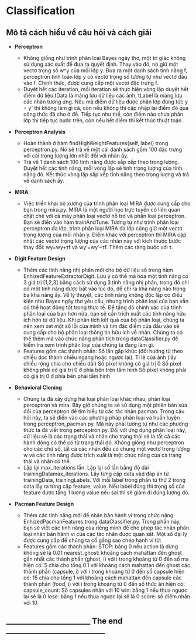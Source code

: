 # Classification
## Mô tả cách hiểu về câu hỏi và cách giải

- **Perceptron**
  - Không giống như trình phân loại Bayes ngây thơ, một tri giác không sử dụng xác suất để đưa ra quyết định. Thay vào đó, nó giữ một vectơ trọng số w^y của mỗi lớp y. Đưa ra một danh sách tính năng f, perceptron tính toán lớp y có vectơ trọng số tương tự như vectơ đầu vào f. Chính thức, được cung cấp một vectơ đặc trưng f.
  - Duyệt hết các iteration, mỗi iteration sẽ thực hiện vòng lặp duyệt hết điểm dữ liệu.tData là mảng lưu dữ liệu các ảnh, tLabel là mảng lưu các nhãn tương ứng. Nếu mà điểm dữ liệu được phân lớp đúng tức y = y' thì không làm gì cả, còn nếu không thì cập nhập lại điểm đó qua công thức đã cho ở đề. Tiếp tục như thế, còn điểm nào chưa phân lớp thì tiếp tục bước trên, còn nếu hết điểm thì kết thúc thuật toán. 
- **Perceptron Analysis**
  - Hoàn thành ở hàm findHighWeightFeatures(self, label) trong perceptron.py. Nó sẽ trả về một cái danh sách gồm 100 đặc trưng với cái trọng lượng lớn nhất đối với nhãn ấy. 
  - Trả về 1 danh sách 100 tính năng được sắp xếp theo trọng lượng. Duyệt hết các tính năng, mỗi vòng lặp sẽ tính trọng lượng của tính năng đó. Kết thúc vòng lặp sắp xếp tính năng theo trọng lượng và trả về danh sách ấy.
- **MIRA**
  - Việc triển khai bộ xương của trình phân loại MIRA được cung cấp cho bạn trong mira.py. MIRA là một người học trực tuyến có liên quan chặt chẽ với cả máy phân loại vectơ hỗ trợ và phân loại perceptron. Bạn sẽ điền vào hàm trainAndTune. Tương tự như trình phân loại perceptron đa lớp, trình phân loại MIRA đa lớp cũng giữ một vectơ trọng lượng của mỗi nhãn y. Điểm khác với perceptron thì MIRA cập nhật các vectơ trọng lượng của các nhãn này với kích thước bước thay đổi: wy=wy+τf và wy′=wy′−τf. Thêm các ràng buộc với τ.

- **Digit Feature Design**
  - Thêm các tính năng nhị phân mới cho bộ dữ liệu số trong hàm EnhizedFeatureExtractorDigit. Lưu ý có thể mã hóa một tính năng có 3 giá trị [1,2,3] bằng cách sử dụng 3 tính năng nhị phân, trong đó chỉ có một tính năng được bật vào lúc đó, để chỉ ra khả năng nào trong ba khả năng ấy. Về lý thuyết, các tính năng không độc lập có điều kiện như Bayes ngây thơ yêu cầu, nhưng trình phân loại của bạn vẫn có thể hoạt động tốt trong thực tế. Để tăng độ chính xác của trình phân loại của bạn hơn nữa, bạn sẽ cần trích xuất các tính năng hữu ích hơn từ dữ liệu. Khi phân tích kết quả của bộ phân loại, chúng ta nên xem xét một số lỗi của mình và tìm đặc điểm của đầu vào sẽ cung cấp cho bộ phân loại thông tin hữu ích về nhãn. Chúng ta có thể thêm mã vào chức năng phân tích trong dataClassifier.py để kiểm tra xem trình phân loại của chúng ta đang làm gì.
  - Features gồm các thành phần:
    Số lần gấp khúc (đổi hướng từ theo chiều dọc thành chiều ngang hoặc ngược lại).
    Tỉ lệ của ảnh (lấy chiều rộng chia cho chiều dài)
    Số pixel không có giá trị 0
    Số pixel không phải có giá trị 0 ở phía bên trên tấm hình
    Số pixel không phải có giá trị 0 ở phía bên phải tấm hình

- **Behavioral Cloning**
  - Chúng ta đã xây dựng hai loại phân loại khác nhau, phân loại perceptron và mira. Bây giờ chúng ta sẽ sử dụng một phiên bản sửa đổi của perceptron để tìm hiểu từ các tác nhân pacman. Trong câu hỏi này, ta sẽ điền vào các phương pháp phân loại và huấn luyện trong perceptron_pacman.py. Mã này phải tương tự như các phương thức ta đã viết trong perceptron.py. Đối với ứng dụng phân loại này, dữ liệu sẽ là các trạng thái và nhãn cho trạng thái sẽ là tất cả các hành động có thể có từ trạng thái đó. Không giống như perceptron cho các chữ số, tất cả các nhãn đều có chung một vectơ trọng lượng w và các tính năng được trích xuất là một chức năng của cả trạng thái và nhãn có thể.
  - Lặp lại max_iterations lần.
    Lặp lại số lần bằng độ dài trainingDatamax_iterations.
    Lấy từng cặp data vàd đáp án từ trainingData, trainingLabels.
    Với mỗi label trong phần tử thứ 2 trong data lấy ra từng cặp feature, value.
    Nếu label đúng thì trọng số của feature được tăng 1 lượng value nếu sai thì sẽ giảm đi đúng lượng đó.

- **Pacman Feature Design**
  - Thêm các tính năng mới để nhân bản hành vi trong chức năng EnhizedPacmanFeatures trong dataClassifier.py. Trong phần này, bạn sẽ viết các tính năng của riêng mình để cho phép tác nhân phân loại nhân bản hành vi của các tác nhân được quan sát. Một số đại lý được cung cấp để chúng ta cố gắng sao chép hành vi từ:
  - Features gồm các thành phần:
    STOP: bằng 0 nếu action là dừng không sẽ là 0.01
    nearest_ghost: khoảng cách mahattan đến ghost gần nhất
    các thành phần (ghost, i) với i trong khoảng từ 0 đến số ma hiện có: 5 chia cho tổng 0.1 với khoảng cách mahattan đến ghost
    các thành phần (capsule, i) với i trong khoảng từ 0 đến số capsule hiện có: 15 chia cho tổng 1 với khoảng cách mahattan đến capsule
    các thành phần (food, i) với i trong khoảng từ 0 đến số thức ăn hiện có:
    capsule_count: Số capsules nhân với 10
    win: bằng 1 nếu thua ngược lại sẽ là 0
    lose: bằng 1 nếu thua ngược lại sẽ là 0
    score: số điểm nhân với 10

  
## _______________________ The end ___________________________
  
